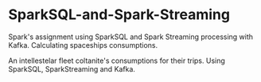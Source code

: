 # SparkSQL-and-Spark-Streaming
Spark's assignment using SparkSQL and Spark Streaming processing with Kafka. Calculating spaceships consumptions.

An intellestelar fleet coltanite's consumptions for their trips. Using SparkSQL, SparkStreaming and Kafka.
